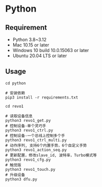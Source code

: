 # Python

## Requirement

- Python 3.8~3.12
- Mac 10.15 or later
- Windows 10 build 10.0.15063 or later
- Ubuntu 20.04 LTS or later

## Usage

```shell
cd python

# 安装依赖
pip3 install -r requirements.txt

cd revo1

# 读取设备信息
python3 revo1_get.py
# 控制设备-单个灵巧手
python3 revo1_ctrl.py
# 控制设备-一个总线上控制多个手
python3 revo1_ctrl_multi.py
# 动作序列, 支持6个内置手势，6个自定义手势
python3 revo1_action_seq.py
# 更新配置，修改slave_id, 波特率，Turbo模式等
python3 revo1_cfg.py
# 触觉版
python3 revo1_touch.py
# 升级设备
python3 dfu.py
```
